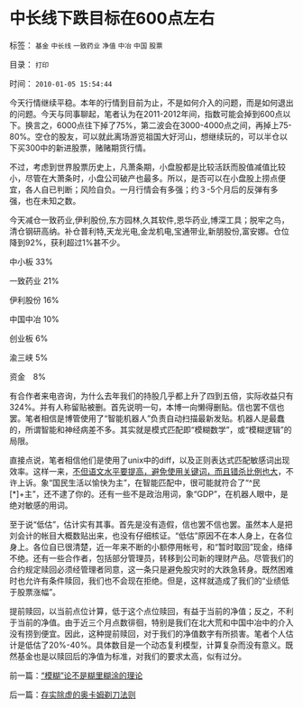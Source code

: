 # 中长线下跌目标在600点左右

标签： `基金` `中长线` `一致药业` `净值` `中冶` `中国` `股票` 

目录： `打印`

时间： `2010-01-05 15:54:44`

今天行情继续平稳。本年的行情到目前为止，不是如何介入的问题，而是如何退出的问题。今天与同事聊起，笔者认为在2011-2012年间，指数可能会掉到600点以下。换言之，6000点往下掉了75%，第二波会在3000-4000点之间，再掉上75-80%。空仓的股友，可以就此离场游览祖国大好河山，想继续玩的，可以半仓以下买300中的新进股票，赌赌期货行情。

不过，考虑到世界股票历史上，凡萧条期，小盘股都是比较活跃而股值减值比较小，尽管在大萧条时，小盘公司破产也最多。所以，是否可以在小盘股上捞点便宜，各人自已判断；风险自负。一月行情会有多强；约３-5个月后的反弹有多强，也在未知之数。

今天减仓一致药业,伊利股份,东方园林,久其软件,恩华药业,博深工具；脱牢之鸟，清仓钢研高纳。补仓普利特,天龙光电,金龙机电,宝通带业,新朋股份,富安娜。仓位降到92%，获利超过1%甚不少。

中小板 33%

一致药业 21%

伊利股份 16%

中国中冶 10%

创业板 6%

渝三峡 5%

资金　8%

有合作者来电咨询，为什么去年我们的持股几乎都上升了四到五倍，实际收益只有324%。并有人称留贴被删。首先说明一句，本博一向懒得删贴。信也罢不信也罢。笔者相信是博管使用了“智能机器人”负责自动扫描最新发贴。机器人是最蠢的，所谓智能和神经病差不多。其实就是模式匹配即“模糊数学”，或“模糊逻辑”的局限。

直接点说，笔者相信他们是使用了unix中的diff，以及正则表达式匹配敏感词出现效率。这样一来，[不但语文水平要提高，避免使用关键词，而且错杀比例也大](../../../2009/7/6/中小学语文教育或应与时俱进讲政治.md)，不许上诉。象“国民生活以愉快为主”，在智能匹配中，很可能就符合了“^民[*]+主”，还不逮了你的。还有一些不是政治用词，象“GDP”，在机器人眼中，是绝对敏感的用词。

至于说“低估”，估计实有其事。首先是没有造假，信也罢不信也罢。虽然本人是把刘会计的帐目大概数贴出来，也没有仔细核证。“低估”原因不在本人身上，在各位身上。各位自已很清楚，近一年来不断的小额停用帐号，和“暂时取回”现金，络绎不绝。还有一些合作者，包括部分管理员，转移到公司新的理财产品。尽管我们的合约规定赎回必须经管理者同意，这一条只是避免股灾时的大跌急转身。既然困难时也允许有条件赎回，我们也不会现在拒绝。但是，这样就造成了我们的“业绩低于股票涨幅”。

提前赎回，以当前点位计算，低于这个点位赎回，有益于当前的净值；反之，不利于当前的净值。由于近三个月点数徘徊，特别是我们在北大荒和中国中冶中的介入没有捞到便宜。因此，这种提前赎回，对于我们的净值数字有所损害。笔者个人估计是低估了20%-40%。具体数目是一个动态复利模型，计算复杂而没有意义。既然基金也是以赎回后的净值为标准，对我们的要求太高，似有过分。



前一篇：[“模糊”论不是糊里糊涂的理论](../../../2010/1/5/“模糊”论不是糊里糊涂的理论.md)

后一篇：[存实除虚的奥卡姆剃刀法则](../../../2010/1/5/存实除虚的奥卡姆剃刀法则.md)